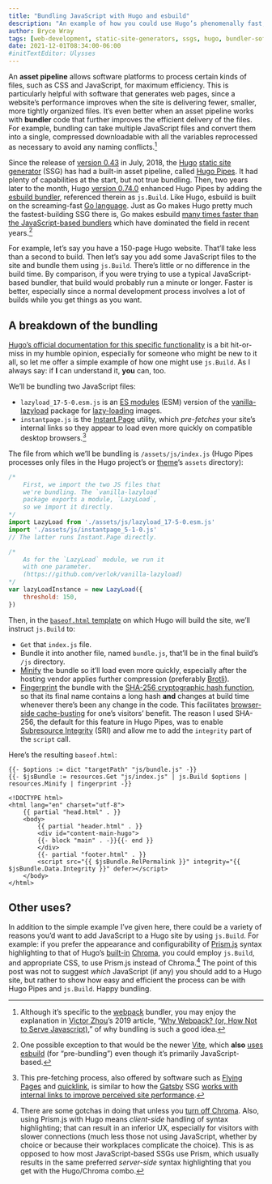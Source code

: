 ```yaml
---
title: "Bundling JavaScript with Hugo and esbuild"
description: "An example of how you could use Hugo’s phenomenally fast, built-in bundling capabilities."
author: Bryce Wray
tags: [web-development, static-site-generators, ssgs, hugo, bundler-software, vite, go-golang, javascript]
date: 2021-12-01T08:34:00-06:00
#initTextEditor: Ulysses
---
```


An **asset pipeline** allows software platforms to process certain kinds of files, such as CSS and JavaScript, for maximum efficiency. This is particularly helpful with software that generates web pages, since a website’s performance improves when the site is delivering fewer, smaller, more tightly organized files. It’s even better when an asset pipeline works with **bundler** code that further improves the efficient delivery of the files. For example, bundling can take multiple JavaScript files and convert them into a single, compressed downloadable with all the variables reprocessed as necessary to avoid any naming conflicts.[^1]

Since the release of [version 0.43](https://gohugo.io/news/0.43-relnotes/) in July, 2018, the [Hugo](https://gohugo.io) [static site generator](https://jamstack.org/generators) (SSG) has had a built-in asset pipeline, called [Hugo Pipes](https://gohugo.io/hugo-pipes/). It had plenty of capabilities at the start, but not true bundling. Then, two years later to the month, Hugo [version 0.74.0](https://gohugo.io/news/0.74.0-relnotes/) enhanced Hugo Pipes by adding the [esbuild bundler](https://esbuild.github.io/), referenced therein as `js.Build`. Like Hugo, esbuild is built on the screaming-fast [Go language](https://go.dev). Just as Go makes Hugo pretty much the fastest-building SSG there is, Go makes esbuild [many times faster than the JavaScript-based bundlers](https://esbuild.github.io/faq/#benchmark-details) which have dominated the field in recent years.[^2]

For example, let’s say you have a 150-page Hugo website. That’ll take less than a second to build. Then let’s say you add some JavaScript files to the site and bundle them using `js.Build`. There’s little or no difference in the build time. By comparison, if you were trying to use a typical JavaScript-based bundler, that build would probably run a minute or longer. Faster is better, especially since a normal development process involves a lot of builds while you get things as you want.

## A breakdown of the bundling

[Hugo’s official documentation for this specific functionality](https://gohugo.io/hugo-pipes/js/) is a bit hit-or-miss in my humble opinion, especially for someone who might be new to it all, so let me offer a simple example of how one might use `js.Build`. As I always say: if **I** can understand it, **you** can, too.

We’ll be bundling two JavaScript files:
- `lazyload_17-5-0.esm.js` is an [ES modules](https://hacks.mozilla.org/2018/03/es-modules-a-cartoon-deep-dive/) (ESM) version of the [vanilla-lazyload](https://github.com/verlok/vanilla-lazyload) package for [lazy-loading](https://developer.mozilla.org/en-US/docs/Web/Performance/Lazy_loading) images.
- `instantpage.js` is the [Instant.Page](https://instant.page/) utility, which *pre-fetches* your site’s internal links so they appear to load even more quickly on compatible desktop browsers.[^3]

The file from which we’ll be bundling is `/assets/js/index.js` (Hugo Pipes processes only files in the Hugo project’s or [theme](https://www.mikedane.com/static-site-generators/hugo/installing-using-themes/)’s `assets` directory):

```js
/*
	First, we import the two JS files that
	we're bundling. The `vanilla-lazyload`
	package exports a module, `LazyLoad`,
	so we import it directly.
*/
import LazyLoad from './assets/js/lazyload_17-5-0.esm.js'
import './assets/js/instantpage_5-1-0.js'
// The latter runs Instant.Page directly.

/*
	As for the `LazyLoad` module, we run it
	with one parameter.
	(https://github.com/verlok/vanilla-lazyload)
*/
var lazyLoadInstance = new LazyLoad({
	threshold: 150,
})
```

Then, in the [`baseof.html` template](https://gohugo.io/templates/base/#define-the-base-template) on which Hugo will build the site, we’ll instruct `js.Build` to:

- `Get` that `index.js` file.
- Bundle it into another file, named `bundle.js`, that’ll be in the final build’s `/js` directory.
- [Minify](https://en.wikipedia.org/wiki/Minification_(programming)) the bundle so it’ll load even more quickly, especially after the hosting vendor applies further compression (preferably [Brotli](https://en.wikipedia.org/wiki/Brotli)).
- [Fingerprint](https://gohugo.io/hugo-pipes/fingerprint/) the bundle with the [SHA-256 cryptographic hash function](https://en.wikipedia.org/wiki/SHA-2), so that its final name contains a long hash **and** changes at build time whenever there’s been any change in the code. This facilitates [browser-side cache-busting](https://javascript.plainenglish.io/what-is-cache-busting-55366b3ac022) for one’s visitors’ benefit. The reason I used SHA-256, the default for this feature in Hugo Pipes, was to enable [Subresource Integrity](https://developer.mozilla.org/en-US/docs/Web/Security/Subresource_Integrity) (SRI) and allow me to add the `integrity` part of the `script` call.

Here’s the resulting `baseof.html`:

```go-html-template
{{- $options := dict "targetPath" "js/bundle.js" -}}
{{- $jsBundle := resources.Get "js/index.js" | js.Build $options | resources.Minify | fingerprint -}}

<!DOCTYPE html>
<html lang="en" charset="utf-8">
	{{ partial "head.html" . }}
	<body>
		{{ partial "header.html" . }}
		<div id="content-main-hugo">
		{{- block "main" . -}}{{- end }}
		</div>
		{{- partial "footer.html" . }}
		<script src="{{ $jsBundle.RelPermalink }}" integrity="{{ $jsBundle.Data.Integrity }}" defer></script>
	</body>
</html>
```

## Other uses?

In addition to the simple example I’ve given here, there could be a variety of reasons you’d want to add JavaScript to a Hugo site by using `js.Build`. For example: if you prefer the appearance and configurability of [Prism.js](https://prismjs.com) syntax highlighting to that of Hugo’s [built-in](https://gohugo.io/content-management/syntax-highlighting/) [Chroma](https://github.com/alecthomas/chroma), you could employ `js.Build`, and appropriate CSS, to use Prism.js instead of Chroma.[^4] The point of this post was not to suggest *which* JavaScript (if any) you should add to a Hugo site, but rather to show how easy and efficient the process can be with Hugo Pipes and `js.Build`. Happy bundling.

[^1]:	Although it’s specific to the [webpack](https://webpack.js.org) bundler, you may enjoy the explanation in [Victor Zhou](https://github.com/vzhou842)’s 2019 article, “[Why Webpack? (or, How Not to Serve Javascript)](https://victorzhou.com/blog/why-you-should-use-webpack/),” of why bundling is such a good idea.

[^2]:	One possible exception to that would be the newer [Vite](https://vitejs.dev), which **also** [uses esbuild](https://vitejs.dev/guide/why.html#slow-server-start) (for “pre-bundling”) even though it’s primarily JavaScript-based.

[^3]:	This pre-fetching process, also offered by software such as [Flying Pages](https://github.com/gijo-varghese/flying-pages) and [quicklink](https://github.com/GoogleChromeLabs/quicklink), is similar to how the [Gatsby](https://gatsbyjs.com) SSG [works with internal links to improve perceived site performance](https://www.gatsbyjs.com/guides/why-are-gatsby-sites-fast/).

[^4]:	There are some gotchas in doing that unless you [turn off Chroma](https://discourse.gohugo.io/t/disabling-built-in-chroma/33364). Also, using Prism.js with Hugo means *client-side* handling of syntax highlighting; that can result in an inferior UX, especially for visitors with slower connections (much less those not using JavaScript, whether by choice or because their workplaces complicate the choice). This is as opposed to how most JavaScript-based SSGs use Prism, which usually results in the same preferred *server-side* syntax highlighting that you get with the Hugo/Chroma combo.
